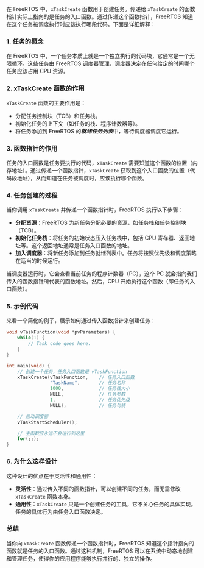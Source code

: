 在 FreeRTOS 中，`xTaskCreate` 函数用于创建任务。传递给 `xTaskCreate` 的函数指针实际上指向的是任务的入口函数。通过传递这个函数指针，FreeRTOS 知道在这个任务被调度执行时应该执行哪段代码。下面是详细解释：

### 1. **任务的概念**

在 FreeRTOS 中，一个任务本质上就是一个独立执行的代码块，它通常是一个无限循环。这些任务由 FreeRTOS 调度器管理，调度器决定在任何给定的时间哪个任务应该占用 CPU 资源。

### 2. **xTaskCreate 函数的作用**

`xTaskCreate` 函数的主要作用是：

-   分配任务控制块（TCB）和任务栈。
-   初始化任务的上下文（如任务的栈、程序计数器等）。
-   将任务添加到 FreeRTOS 的***就绪任务列表***中，等待调度器调度它运行。

### 3. **函数指针的作用**

任务的入口函数是任务要执行的代码，`xTaskCreate` 需要知道这个函数的位置（内存地址）。通过传递一个函数指针，`xTaskCreate` 获取到这个入口函数的位置（代码段地址），从而知道在任务被调度时，应该执行哪个函数。

### 4. **任务创建的过程**

当你调用 `xTaskCreate` 并传递一个函数指针时，FreeRTOS 执行以下步骤：

-   **分配资源**：FreeRTOS 为新任务分配必要的资源，如任务栈和任务控制块（TCB）。
-   **初始化任务栈**：将任务的初始状态压入任务栈中，包括 CPU 寄存器、返回地址等。这个返回地址通常是任务入口函数的地址。
-   **加入调度器**：将新任务添加到任务就绪列表中。任务将按照优先级和调度策略在适当的时候运行。

当调度器运行时，它会查看当前任务的程序计数器（PC），这个 PC 就会指向我们传入的函数指针所代表的函数地址。然后，CPU 开始执行这个函数（即任务的入口函数）。
### 5. **示例代码**

来看一个简化的例子，展示如何通过传入函数指针来创建任务：

```c
void vTaskFunction(void *pvParameters) {
    while(1) {
        // Task code goes here.
    }
}

int main(void) {
    // 创建一个任务，任务入口函数是 vTaskFunction
    xTaskCreate(vTaskFunction,    // 任务入口函数
                "TaskName",       // 任务名称
                1000,             // 任务栈大小
                NULL,             // 任务参数
                1,                // 任务优先级
                NULL);            // 任务句柄

    // 启动调度器
    vTaskStartScheduler();

    // 主函数应永远不会运行到这里
    for(;;);
}

```

### 6. **为什么这样设计**

这种设计的优点在于灵活性和通用性：

-   **灵活性**：通过传入不同的函数指针，可以创建不同的任务，而无需修改 `xTaskCreate` 函数本身。
-   **通用性**：`xTaskCreate` 只是一个创建任务的工具，它不关心任务的具体实现。任务的具体行为由任务入口函数决定。

### 总结
当你向 `xTaskCreate` 函数传递一个函数指针时，FreeRTOS 知道这个指针指向的函数就是任务的入口函数。通过这种机制，FreeRTOS 可以在系统中动态地创建和管理任务，使得你的应用程序能够执行并行的、独立的操作。